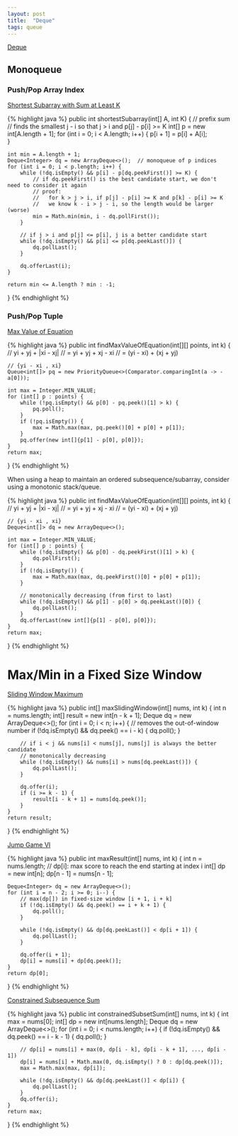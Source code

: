 ```yaml
---
layout: post
title:  "Deque"
tags: queue
---
```

[Deque](https://docs.oracle.com/en/java/javase/14/docs/api/java.base/java/util/Deque.html)

## Monoqueue

### Push/Pop Array Index

[Shortest Subarray with Sum at Least K][shortest-subarray-with-sum-at-least-k]

{% highlight java %}
public int shortestSubarray(int[] A, int K) {
    // prefix sum
    // finds the smallest j - i so that j > i and p[j] - p[i] >= K
    int[] p = new int[A.length + 1];
    for (int i = 0; i < A.length; i++) {
        p[i + 1] = p[i] + A[i];   
    }

    int min = A.length + 1;
    Deque<Integer> dq = new ArrayDeque<>();  // monoqueue of p indices
    for (int i = 0; i < p.length; i++) {
        while (!dq.isEmpty() && p[i] - p[dq.peekFirst()] >= K) {
            // if dq.peekFirst() is the best candidate start, we don't need to consider it again
            // proof:
            //   for k > j > i, if p[j] - p[i] >= K and p[k] - p[i] >= K
            //   we know k - i > j - i, so the length would be larger (worse)
            min = Math.min(min, i - dq.pollFirst());
        }

        // if j > i and p[j] <= p[i], j is a better candidate start
        while (!dq.isEmpty() && p[i] <= p[dq.peekLast()]) {
            dq.pollLast();
        }

        dq.offerLast(i);
    }

    return min <= A.length ? min : -1;
}
{% endhighlight %}

### Push/Pop Tuple

[Max Value of Equation][max-value-of-equation]

{% highlight java %}
public int findMaxValueOfEquation(int[][] points, int k) {
    // yi + yj + |xi - xj|
    // = yi + yj + xj - xi
    // = (yi - xi) + (xj + yj)

    // {yi - xi , xi}
    Queue<int[]> pq = new PriorityQueue<>(Comparator.comparingInt(a -> -a[0]));

    int max = Integer.MIN_VALUE;
    for (int[] p : points) {
        while (!pq.isEmpty() && p[0] - pq.peek()[1] > k) {
            pq.poll();
        }
        if (!pq.isEmpty()) {
            max = Math.max(max, pq.peek()[0] + p[0] + p[1]);
        }
        pq.offer(new int[]{p[1] - p[0], p[0]});
    }
    return max;
}
{% endhighlight %}

When using a heap to maintain an ordered subsequence/subarray, consider using a monotonic stack/queue.

{% highlight java %}
public int findMaxValueOfEquation(int[][] points, int k) {
    // yi + yj + |xi - xj|
    // = yi + yj + xj - xi
    // = (yi - xi) + (xj + yj)

    // {yi - xi , xi}
    Deque<int[]> dq = new ArrayDeque<>();

    int max = Integer.MIN_VALUE;
    for (int[] p : points) {
        while (!dq.isEmpty() && p[0] - dq.peekFirst()[1] > k) {
            dq.pollFirst();
        }
        if (!dq.isEmpty()) {
            max = Math.max(max, dq.peekFirst()[0] + p[0] + p[1]);
        }

        // monotonically decreasing (from first to last)
        while (!dq.isEmpty() && p[1] - p[0] > dq.peekLast()[0]) {
            dq.pollLast();
        }
        dq.offerLast(new int[]{p[1] - p[0], p[0]});
    }
    return max;
}
{% endhighlight %}

# Max/Min in a Fixed Size Window

[Sliding Window Maximum][sliding-window-maximum]

{% highlight java %}
public int[] maxSlidingWindow(int[] nums, int k) {
    int n = nums.length;
    int[] result = new int[n - k + 1];
    Deque<Integer> dq = new ArrayDeque<>();
    for (int i = 0; i < n; i++) {
        // removes the out-of-window number
        if (!dq.isEmpty() && dq.peek() == i - k) {
            dq.poll();
        }

        // if i < j && nums[i] < nums[j], nums[j] is always the better candidate
        // monotonically decreasing
        while (!dq.isEmpty() && nums[i] > nums[dq.peekLast()]) {
            dq.pollLast();
        }

        dq.offer(i);
        if (i >= k - 1) {
            result[i - k + 1] = nums[dq.peek()];
        }
    }
    return result;
}
{% endhighlight %}

[Jump Game VI][jump-game-vi]

{% highlight java %}
public int maxResult(int[] nums, int k) {
    int n = nums.length;
    // dp[i]: max score to reach the end starting at index i
    int[] dp = new int[n];
    dp[n - 1] = nums[n - 1];

    Deque<Integer> dq = new ArrayDeque<>();
    for (int i = n - 2; i >= 0; i--) {
        // max(dp[]) in fixed-size window [i + 1, i + k]
        if (!dq.isEmpty() && dq.peek() == i + k + 1) {
            dq.poll();
        }

        while (!dq.isEmpty() && dp[dq.peekLast()] < dp[i + 1]) {
            dq.pollLast();
        }

        dq.offer(i + 1);
        dp[i] = nums[i] + dp[dq.peek()];
    }
    return dp[0];
}
{% endhighlight %}

[Constrained Subsequence Sum][constrained-subsequence-sum]

{% highlight java %}
public int constrainedSubsetSum(int[] nums, int k) {
    int max = nums[0];
    int[] dp = new int[nums.length];
    Deque<Integer> dq = new ArrayDeque<>();
    for (int i = 0; i < nums.length; i++) {
        if (!dq.isEmpty() && dq.peek() == i - k - 1) {
            dq.poll();
        }

        // dp[i] = nums[i] + max(0, dp[i - k], dp[i - k + 1], ..., dp[i - 1])
        dp[i] = nums[i] + Math.max(0, dq.isEmpty() ? 0 : dp[dq.peek()]);
        max = Math.max(max, dp[i]);

        while (!dq.isEmpty() && dp[dq.peekLast()] < dp[i]) {
            dq.pollLast();
        }
        dq.offer(i);
    }
    return max;
}
{% endhighlight %}

[constrained-subsequence-sum]: https://leetcode.com/problems/constrained-subsequence-sum/
[jump-game-vi]: https://leetcode.com/problems/jump-game-vi/
[max-value-of-equation]: https://leetcode.com/problems/max-value-of-equation/
[shortest-subarray-with-sum-at-least-k]: https://leetcode.com/problems/shortest-subarray-with-sum-at-least-k/
[sliding-window-maximum]: https://leetcode.com/problems/sliding-window-maximum/
